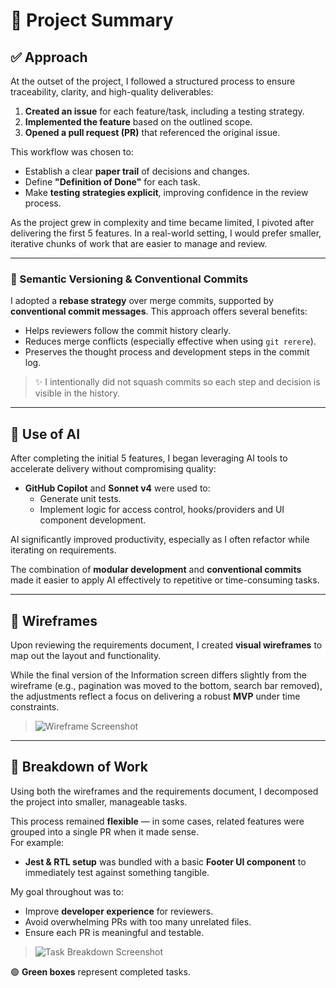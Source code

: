 # 📘 Project Summary

## ✅ Approach

At the outset of the project, I followed a structured process to ensure traceability, clarity, and high-quality deliverables:

1. **Created an issue** for each feature/task, including a testing strategy.
2. **Implemented the feature** based on the outlined scope.
3. **Opened a pull request (PR)** that referenced the original issue.

This workflow was chosen to:
- Establish a clear **paper trail** of decisions and changes.
- Define **"Definition of Done"** for each task.
- Make **testing strategies explicit**, improving confidence in the review process.

As the project grew in complexity and time became limited, I pivoted after delivering the first 5 features. In a real-world setting, I would prefer smaller, iterative chunks of work that are easier to manage and review.

---

### 🔁 Semantic Versioning & Conventional Commits

I adopted a **rebase strategy** over merge commits, supported by **conventional commit messages**. This approach offers several benefits:

- Helps reviewers follow the commit history clearly.
- Reduces merge conflicts (especially effective when using `git rerere`).
- Preserves the thought process and development steps in the commit log.

> ✨ I intentionally did not squash commits so each step and decision is visible in the history.

---

## 🤖 Use of AI

After completing the initial 5 features, I began leveraging AI tools to accelerate delivery without compromising quality:

- **GitHub Copilot** and **Sonnet v4** were used to:
  - Generate unit tests.
  - Implement logic for access control, hooks/providers and UI component development.

AI significantly improved productivity, especially as I often refactor while iterating on requirements.

The combination of **modular development** and **conventional commits** made it easier to apply AI effectively to repetitive or time-consuming tasks.

---

## 🧩 Wireframes

Upon reviewing the requirements document, I created **visual wireframes** to map out the layout and functionality.

While the final version of the Information screen differs slightly from the wireframe (e.g., pagination was moved to the bottom, search bar removed), the adjustments reflect a focus on delivering a robust **MVP** under time constraints.

> ![Wireframe Screenshot](https://github.com/user-attachments/assets/173bd58a-8be0-498d-baa0-73b59f9a2711)

---

## 🧱 Breakdown of Work

Using both the wireframes and the requirements document, I decomposed the project into smaller, manageable tasks.

This process remained **flexible** — in some cases, related features were grouped into a single PR when it made sense.  
For example:

- **Jest & RTL setup** was bundled with a basic **Footer UI component** to immediately test against something tangible.

My goal throughout was to:
- Improve **developer experience** for reviewers.
- Avoid overwhelming PRs with too many unrelated files.
- Ensure each PR is meaningful and testable.

> ![Task Breakdown Screenshot](https://github.com/user-attachments/assets/c4391461-8a02-4745-a388-e5923b10c36b)

🟢 **Green boxes** represent completed tasks.
